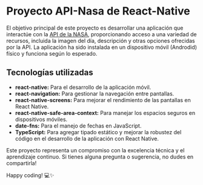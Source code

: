 # Proyecto API-Nasa de React-Native

El objetivo principal de este proyecto es desarrollar una aplicación que interactúe con la [API de la NASA](https://api.nasa.gov/), proporcionando acceso a una variedad de recursos, incluida la imagen del día, descripción y otras opciones ofrecidas por la API. La aplicación ha sido instalada en un dispositivo móvil (Androdid) físico y funciona según lo esperado.

## Tecnologías utilizadas

- **react-native:** Para el desarrollo de la aplicación móvil.
- **react-navigation:** Para gestionar la navegación entre pantallas.
- **react-native-screens:** Para mejorar el rendimiento de las pantallas en React Native.
- **react-native-safe-area-context:** Para manejar los espacios seguros en dispositivos móviles.
- **date-fns:** Para el manejo de fechas en JavaScript.
- **TypeScript:** Para agregar tipado estático y mejorar la robustez del código en el desarrollo de la aplicación con React Native.

Este proyecto representa un compromiso con la excelencia técnica y el aprendizaje continuo. Si tienes alguna pregunta o sugerencia, no dudes en compartirla!

Happy coding! 💻✨
